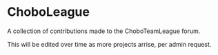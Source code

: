 ChoboLeague
===========

A collection of contributions made to the ChoboTeamLeague forum.

This will be edited over time as more projects arrise, per admin request.
